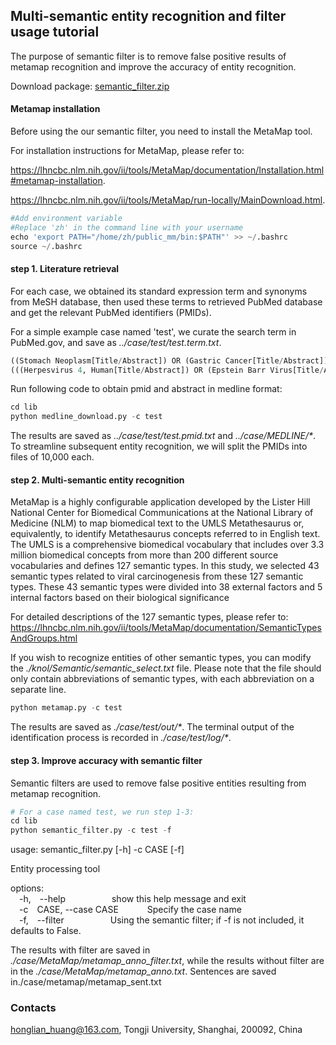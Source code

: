 ## Multi-semantic entity recognition and filter usage tutorial

The purpose of semantic filter is to remove false positive results of metamap recognition and improve the accuracy of entity recognition.

Download package: <a href="http://www.biomedinfo.cn:8281/static/download/multi-semantic_filter.zip">semantic_filter.zip</a>

#### Metamap installation

Before using the our semantic filter, you need to install the MetaMap tool.  

For installation instructions for MetaMap, please refer to:  

https://lhncbc.nlm.nih.gov/ii/tools/MetaMap/documentation/Installation.html#metamap-installation. 

https://lhncbc.nlm.nih.gov/ii/tools/MetaMap/run-locally/MainDownload.html.


```python
#Add environment variable
#Replace 'zh' in the command line with your username
echo 'export PATH="/home/zh/public_mm/bin:$PATH"' >> ~/.bashrc
source ~/.bashrc
```

#### step 1. Literature retrieval

For each case, we obtained its standard expression term and synonyms from MeSH database, then used these terms to retrieved PubMed database and get the relevant PubMed identifiers (PMIDs). 

For a simple example case named 'test', we curate the search term in PubMed.gov, and save as _../case/test/test.term.txt_.


```python
((Stomach Neoplasm[Title/Abstract]) OR (Gastric Cancer[Title/Abstract])) AND 
(((Herpesvirus 4, Human[Title/Abstract]) OR (Epstein Barr Virus[Title/Abstract])) OR (EBV[Title/Abstract]))
```

Run following code to obtain pmid and abstract in medline format:


```python
cd lib
python medline_download.py -c test
```

The results are saved as _../case/test/test.pmid.txt_ and _../case/MEDLINE/*_.  To streamline subsequent entity recognition, we will split the PMIDs into files of 10,000 each.

#### step 2. Multi-semantic entity recognition

MetaMap is a highly configurable application developed by the Lister Hill National Center for Biomedical Communications at the National Library of Medicine (NLM) to map biomedical text to the UMLS Metathesaurus or, equivalently, to identify Metathesaurus concepts referred to in English text. The UMLS is a comprehensive biomedical vocabulary that includes over 3.3 million biomedical concepts from more than 200 different source vocabularies and defines 127 semantic types. In this study, we selected 43 semantic types related to viral carcinogenesis from these 127 semantic types. These 43 semantic types were divided into 38 external factors and 5 internal factors based on their biological significance

For detailed descriptions of the 127 semantic types, please refer to:  
https://lhncbc.nlm.nih.gov/ii/tools/MetaMap/documentation/SemanticTypesAndGroups.html

If you wish to recognize entities of other semantic types, you can modify the _./knol/Semantic/semantic_select.txt_ file. Please note that the file should only contain abbreviations of semantic types, with each abbreviation on a separate line.


```python
python metamap.py -c test
```

The results are saved as _./case/test/out/*_. The terminal output of the identification process is recorded in _./case/test/log/*_.

#### step 3. Improve accuracy with semantic filter

Semantic filters are used to remove false positive entities resulting from metamap recognition.


```python
# For a case named test, we run step 1-3:
cd lib
python semantic_filter.py -c test -f
```

usage: semantic_filter.py [-h] -c CASE [-f]  

Entity processing tool  

options:  
&emsp;-h,&emsp;--help&emsp;&emsp;&emsp;&emsp;&emsp;      show this help message and exit  
&emsp;-c&emsp;CASE, --case CASE&emsp;&emsp;&emsp;     Specify the case name  
&emsp;-f,&emsp;--filter&emsp;&emsp;&emsp;&emsp;&emsp;         Using the semantic filter; if -f is not included, it defaults to False.  

The results with filter are saved in _./case/MetaMap/metamap_anno_filter.txt_, while the results without filter are in the  _./case/MetaMap/metamap_anno.txt_. Sentences are saved in./case/metamap/metamap_sent.txt

### Contacts

honglian_huang@163.com, Tongji University, Shanghai, 200092, China
